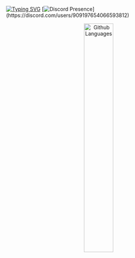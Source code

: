 [![Typing SVG](https://readme-typing-svg.herokuapp.com?color=B1F7E2&lines=Hi%2C+I'm+luc%2C+a+young+developer)](https://git.io/typing-svg)
[![Discord Presence](https://lanyard-profile-readme.vercel.app/api/909197654066593812?theme=light&bg=809ecf&animated=false&hideDiscrim=true&borderRadius=30px&idleMessage=Probably%20doing%20something%20else...)](https://discord.com/users/909197654066593812)

<p align="center">
    </a>
    <img width="40%" src="https://github-readme-stats.vercel.app/api/top-langs?username=Luc-us&theme=dark&hide_border=true&layout=compact&langs_count=5" alt="Github Languages" />
</p>
